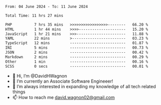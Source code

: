 <!--START_SECTION:waka-->

```txt
From: 04 June 2024 - To: 11 June 2024

Total Time: 11 hrs 27 mins

PHP          7 hrs 35 mins   >>>>>>>>>>>>>>>>>--------   66.20 %
HTML         1 hr 44 mins    >>>>---------------------   15.20 %
JavaScript   1 hr 21 mins    >>>----------------------   11.88 %
YAML         22 mins         >------------------------   03.23 %
TypeScript   12 mins         -------------------------   01.87 %
INI          5 mins          -------------------------   00.73 %
JSON         2 mins          -------------------------   00.42 %
Markdown     2 mins          -------------------------   00.29 %
Other        1 min           -------------------------   00.16 %
SCSS         0 secs          -------------------------   00.01 %
```

<!--END_SECTION:waka-->

- 👋 Hi, I’m @DavidHWagnon
- 👀 I’m currently an Associate Software Engineeer!
- 🌱 I’m always interested in expanding my knowledge of all tech related things
- 📫 How to reach me david.wagnon02@gmail.com

<!---
DavidHWagnon/DavidHWagnon is a ✨ special ✨ repository because its `README.md` (this file) appears on your GitHub profile.
You can click the Preview link to take a look at your changes.
--->
